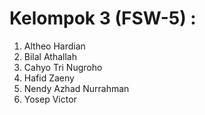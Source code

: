 # Kelompok 3 (FSW-5) :

1. Altheo Hardian
2. Bilal Athallah
3. Cahyo Tri Nugroho
4. Hafid Zaeny
5. Nendy Azhad Nurrahman
6. Yosep Victor
